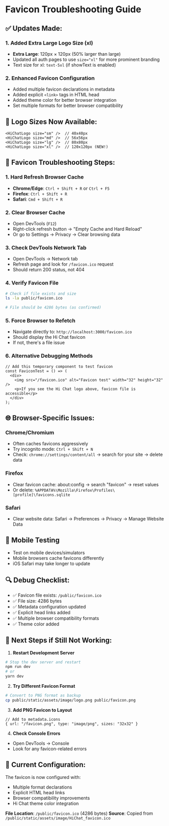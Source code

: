 # Favicon Troubleshooting Guide

## ✅ **Updates Made:**

### 1. **Added Extra Large Logo Size (xl)**

- **Extra Large**: 120px × 120px (50% larger than large)
- Updated all auth pages to use `size="xl"` for more prominent branding
- Text size for xl: `text-5xl` (if showText is enabled)

### 2. **Enhanced Favicon Configuration**

- Added multiple favicon declarations in metadata
- Added explicit `<link>` tags in HTML head
- Added theme color for better browser integration
- Set multiple formats for better browser compatibility

## 🎯 **Logo Sizes Now Available:**

```tsx
<HiChatLogo size="sm" />  // 40x40px
<HiChatLogo size="md" />  // 56x56px
<HiChatLogo size="lg" />  // 80x80px
<HiChatLogo size="xl" />  // 120x120px (NEW!)
```

## 🔧 **Favicon Troubleshooting Steps:**

### 1. **Hard Refresh Browser Cache**

- **Chrome/Edge**: `Ctrl + Shift + R` or `Ctrl + F5`
- **Firefox**: `Ctrl + Shift + R`
- **Safari**: `Cmd + Shift + R`

### 2. **Clear Browser Cache**

- Open DevTools (`F12`)
- Right-click refresh button → "Empty Cache and Hard Reload"
- Or go to Settings → Privacy → Clear browsing data

### 3. **Check DevTools Network Tab**

- Open DevTools → Network tab
- Refresh page and look for `/favicon.ico` request
- Should return 200 status, not 404

### 4. **Verify Favicon File**

```bash
# Check if file exists and size
ls -la public/favicon.ico

# File should be 4286 bytes (as confirmed)
```

### 5. **Force Browser to Refetch**

- Navigate directly to: `http://localhost:3000/favicon.ico`
- Should display the Hi Chat favicon
- If not, there's a file issue

### 6. **Alternative Debugging Methods**

```tsx
// Add this temporary component to test favicon
const FaviconTest = () => (
  <div>
    <img src="/favicon.ico" alt="Favicon test" width="32" height="32" />
    <p>If you see the Hi Chat logo above, favicon file is accessible</p>
  </div>
);
```

## 🌐 **Browser-Specific Issues:**

### **Chrome/Chromium**

- Often caches favicons aggressively
- Try incognito mode: `Ctrl + Shift + N`
- Check: `chrome://settings/content/all` → search for your site → delete data

### **Firefox**

- Clear favicon cache: about:config → search "favicon" → reset values
- Or delete: `%APPDATA%\Mozilla\Firefox\Profiles\[profile]\favicons.sqlite`

### **Safari**

- Clear website data: Safari → Preferences → Privacy → Manage Website Data

## 📱 **Mobile Testing**

- Test on mobile devices/simulators
- Mobile browsers cache favicons differently
- iOS Safari may take longer to update

## 🔍 **Debug Checklist:**

- ✅ Favicon file exists: `/public/favicon.ico`
- ✅ File size: 4286 bytes
- ✅ Metadata configuration updated
- ✅ Explicit head links added
- ✅ Multiple browser compatibility formats
- ✅ Theme color added

## 🚀 **Next Steps if Still Not Working:**

1. **Restart Development Server**

```bash
# Stop the dev server and restart
npm run dev
# or
yarn dev
```

2. **Try Different Favicon Format**

```bash
# Convert to PNG format as backup
cp public/static/assets/image/logo.png public/favicon.png
```

3. **Add PNG Favicon to Layout**

```tsx
// Add to metadata.icons
{ url: "/favicon.png", type: "image/png", sizes: "32x32" }
```

4. **Check Console Errors**

- Open DevTools → Console
- Look for any favicon-related errors

## 📝 **Current Configuration:**

The favicon is now configured with:

- Multiple format declarations
- Explicit HTML head links
- Browser compatibility improvements
- Hi Chat theme color integration

**File Location**: `/public/favicon.ico` (4286 bytes)
**Source**: Copied from `/public/static/assets/image/HiChat_favicon.ico`
